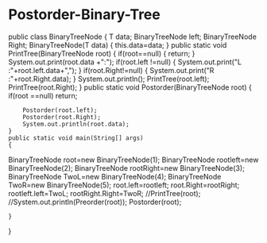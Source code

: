 # Postorder-Binary-Tree

public class BinaryTreeNode<T> 
{
    T data;
    BinaryTreeNode<T> left;
    BinaryTreeNode<T> Right;
    BinaryTreeNode(T data)
    {
        this.data=data;
    }
    public static void PrintTree(BinaryTreeNode<Integer> root)
    {
        if(root==null)
        {
            return;
        }
        System.out.print(root.data +":");
        if(root.left !=null)
        {
            System.out.print("L :"+root.left.data+",");
        }
        if(root.Right!=null)
        {
            System.out.print("R :"+root.Right.data);
        }
        System.out.println();
        PrintTree(root.left);
        PrintTree(root.Right);
    }
    public static void Postorder(BinaryTreeNode<Integer> root)
    {
        if(root ==null)
        return;
      
        Postorder(root.left);
        Postorder(root.Right);
        System.out.println(root.data);
    }
    public static void main(String[] args)
    {
BinaryTreeNode<Integer> root=new BinaryTreeNode<Integer>(1);
BinaryTreeNode<Integer> rootleft=new BinaryTreeNode<Integer>(2);
BinaryTreeNode<Integer> rootRight=new BinaryTreeNode<Integer>(3);
BinaryTreeNode<Integer> TwoL=new BinaryTreeNode<Integer>(4);
BinaryTreeNode<Integer> TwoR=new BinaryTreeNode<Integer>(5);
root.left=rootleft;
root.Right=rootRight;
rootleft.left=TwoL;
rootRight.Right=TwoR;
//PrintTree(root);
//System.out.println(Preorder(root));
Postorder(root);

    }
    
}
